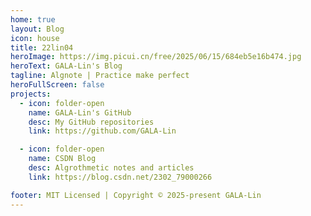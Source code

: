 ```yaml
---
home: true
layout: Blog
icon: house
title: 22lin04
heroImage: https://img.picui.cn/free/2025/06/15/684eb5e16b474.jpg
heroText: GALA-Lin's Blog
tagline: Algnote | Practice make perfect
heroFullScreen: false
projects:
  - icon: folder-open
    name: GALA-Lin's GitHub
    desc: My GitHub repositories
    link: https://github.com/GALA-Lin

  - icon: folder-open
    name: CSDN Blog
    desc: Algrothmetic notes and articles
    link: https://blog.csdn.net/2302_79000266

footer: MIT Licensed | Copyright © 2025-present GALA-Lin
---
```


